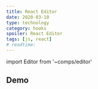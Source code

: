 ```yaml
---
title: React Editor
date: 2020-03-10
type: technology
category: hooks
spoiler: React Editor
tags: [js, react]
# readtime:
---
```


import Editor from '~comps/editor'

## Demo

<Editor placeholder="Please input" />